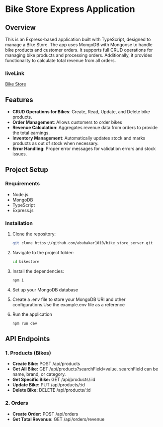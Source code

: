 # Bike Store Express Application

## Overview

This is an Express-based application built with TypeScript, designed to manage a Bike Store. The app uses MongoDB with Mongoose to handle bike products and customer orders. It supports full CRUD operations for managing bike products and processing orders. Additionally, it provides functionality to calculate total revenue from all orders.

### liveLink 

<a href="https://bike-store-server-ebon.vercel.app">Bike Store </a>

## Features

- **CRUD Operations for Bikes**: Create, Read, Update, and Delete bike products.
- **Order Management**: Allows customers to order bikes
- **Revenue Calculation**: Aggregates revenue data from orders to provide the total earnings.
- **Inventory Management**: Automatically updates stock and marks products as out of stock when necessary.
- **Error Handling**: Proper error messages for validation errors and stock issues.

## Project Setup

### Requirements

- Node.js
- MongoDB
- TypeScript
- Express.js

### Installation

1. Clone the repository:
   
   ```bash
   git clone https://github.com/abubakar1010/bike_store_server.git
   ```
3. Navigate to the project folder:
   
   ```bash
   cd bikestore
   ```
5. Install the dependencies:
   
   ```bash
   npm i
   ```
7. Set up your MongoDB database
8. Create a .env file to store your MongoDB URI and other configurations.Use the example.env file as a reference
9. Run the application
    
    ```bash
    npm run dev
    ```
    
    
 ## API Endpoints
 
### 1. Products (Bikes)

- **Create Bike:** POST /api/products
- **Get All Bike:** GET /api/products?searchField=value. searchField can be name, brand, or category.
- **Get Specific Bike:** GET /api/products/:id
- **Update Bike:** PUT /api/products/:id
- **Delete Bike:** DELETE /api/products/:id
### 2. Orders
- **Create Order:** POST /api/orders
- **Get Total Revenue:** GET /api/orders/revenue
